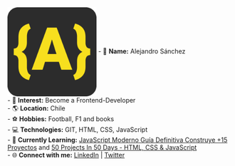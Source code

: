 <img src="https://github.com/alejandroszg/profile/blob/main/img/logo.png" align="center" width="200px"/>
-  👋 <b>Name:</b> Alejandro Sánchez
<br>
-  👀 <b>Interest:</b> Become a Frontend-Developer
<br>
-  🌎 <b>Location:</b> Chile
<br>
-  ⚽ <b>Hobbies:</b> Football, F1 and books
<br>
-  💻 <b>Technologies:</b> GIT, HTML, CSS, JavaScript
<br>
-  🧠 <b>Currently Learning:</b> <a href="https://www.udemy.com/course/javascript-moderno-guia-definitiva-construye-10-proyectos/">JavaScript Moderno Guía Definitiva Construye +15 Proyectos</a> and <a href="https://www.udemy.com/course/50-projects-50-days/">50 Projects In 50 Days - HTML, CSS & JavaScript</a>
<br>
-  🌐 <b>Connect with me:</b> <a href="https://www.linkedin.com/in/alejandrosanchezgarcia/" target="_blank">LinkedIn</a> | <a href="https://twitter.com/Alejandroszg" target="_blank">Twitter</a>
